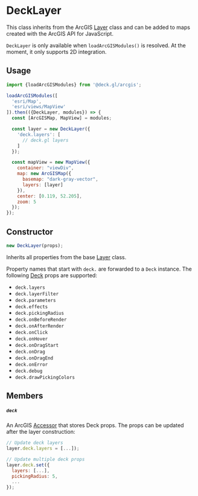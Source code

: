 # DeckLayer

This class inherits from the ArcGIS [Layer](https://developers.arcgis.com/javascript/latest/api-reference/esri-layers-Layer.html) class and can be added to maps created with the ArcGIS API for JavaScript.

`DeckLayer` is only available when `loadArcGISModules()` is resolved. At the moment, it only supports 2D integration.

## Usage

```js
import {loadArcGISModules} from '@deck.gl/arcgis';

loadArcGISModules([
  'esri/Map',
  'esri/views/MapView'
]).then(({DeckLayer, modules}) => {
  const [ArcGISMap, MapView] = modules;

  const layer = new DeckLayer({
    'deck.layers': [
      // deck.gl layers
    ]
  });

  const mapView = new MapView({
    container: "viewDiv",
    map: new ArcGISMap({
      basemap: "dark-gray-vector",
      layers: [layer]
    }),
    center: [0.119, 52.205],
    zoom: 5
  });
});
```


## Constructor

```js
new DeckLayer(props);
```

Inherits all properties from the base [Layer](https://developers.arcgis.com/javascript/latest/api-reference/esri-layers-Layer.html#properties-summary) class.

Property names that start with `deck.` are forwarded to a `Deck` instance. The following [Deck](/docs/api-reference/core/deck.md) props are supported:

- `deck.layers`
- `deck.layerFilter`
- `deck.parameters`
- `deck.effects`
- `deck.pickingRadius`
- `deck.onBeforeRender`
- `deck.onAfterRender`
- `deck.onClick`
- `deck.onHover`
- `deck.onDragStart`
- `deck.onDrag`
- `deck.onDragEnd`
- `deck.onError`
- `deck.debug`
- `deck.drawPickingColors`

## Members

##### `deck`

An ArcGIS [Accessor](https://developers.arcgis.com/javascript/latest/api-reference/esri-core-Accessor.html) that stores Deck props. The props can be updated after the layer construction:

```js
// Update deck layers
layer.deck.layers = [...]);

// Update multiple deck props
layer.deck.set({
  layers: [...],
  pickingRadius: 5,
  ...
});
```
